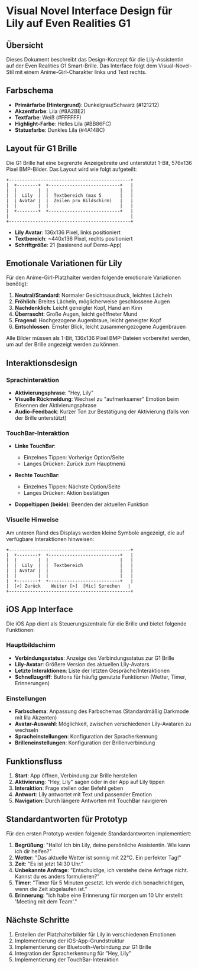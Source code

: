 # Visual Novel Interface Design für Lily auf Even Realities G1

## Übersicht

Dieses Dokument beschreibt das Design-Konzept für die Lily-Assistentin auf der Even Realities G1 Smart-Brille. Das Interface folgt dem Visual-Novel-Stil mit einem Anime-Girl-Charakter links und Text rechts.

## Farbschema

- **Primärfarbe (Hintergrund)**: Dunkelgrau/Schwarz (#121212)
- **Akzentfarbe**: Lila (#8A2BE2)
- **Textfarbe**: Weiß (#FFFFFF)
- **Highlight-Farbe**: Helles Lila (#BB86FC)
- **Statusfarbe**: Dunkles Lila (#4A148C)

## Layout für G1 Brille

Die G1 Brille hat eine begrenzte Anzeigebreite und unterstützt 1-Bit, 576x136 Pixel BMP-Bilder. Das Layout wird wie folgt aufgeteilt:

```
+----------------------------------------------+
|  +--------+  +---------------------------+   |
|  |        |  |                           |   |
|  |  Lily  |  |  Textbereich (max 5       |   |
|  | Avatar |  |  Zeilen pro Bildschirm)   |   |
|  |        |  |                           |   |
|  +--------+  +---------------------------+   |
|                                              |
+----------------------------------------------+
```

- **Lily Avatar**: 136x136 Pixel, links positioniert
- **Textbereich**: ~440x136 Pixel, rechts positioniert
- **Schriftgröße**: 21 (basierend auf Demo-App)

## Emotionale Variationen für Lily

Für den Anime-Girl-Platzhalter werden folgende emotionale Variationen benötigt:

1. **Neutral/Standard**: Normaler Gesichtsausdruck, leichtes Lächeln
2. **Fröhlich**: Breites Lächeln, möglicherweise geschlossene Augen
3. **Nachdenklich**: Leicht geneigter Kopf, Hand am Kinn
4. **Überrascht**: Große Augen, leicht geöffneter Mund
5. **Fragend**: Hochgezogene Augenbraue, leicht geneigter Kopf
6. **Entschlossen**: Ernster Blick, leicht zusammengezogene Augenbrauen

Alle Bilder müssen als 1-Bit, 136x136 Pixel BMP-Dateien vorbereitet werden, um auf der Brille angezeigt werden zu können.

## Interaktionsdesign

### Sprachinteraktion

- **Aktivierungsphrase**: "Hey, Lily"
- **Visuelle Rückmeldung**: Wechsel zu "aufmerksamer" Emotion beim Erkennen der Aktivierungsphrase
- **Audio-Feedback**: Kurzer Ton zur Bestätigung der Aktivierung (falls von der Brille unterstützt)

### TouchBar-Interaktion

- **Linke TouchBar**:
  - Einzelnes Tippen: Vorherige Option/Seite
  - Langes Drücken: Zurück zum Hauptmenü

- **Rechte TouchBar**:
  - Einzelnes Tippen: Nächste Option/Seite
  - Langes Drücken: Aktion bestätigen

- **Doppeltippen (beide)**: Beenden der aktuellen Funktion

### Visuelle Hinweise

Am unteren Rand des Displays werden kleine Symbole angezeigt, die auf verfügbare Interaktionen hinweisen:

```
+----------------------------------------------+
|  +--------+  +---------------------------+   |
|  |        |  |                           |   |
|  |  Lily  |  |  Textbereich              |   |
|  | Avatar |  |                           |   |
|  |        |  |                           |   |
|  +--------+  +---------------------------+   |
|  [<] Zurück    Weiter [>]  [Mic] Sprechen   |
+----------------------------------------------+
```

## iOS App Interface

Die iOS App dient als Steuerungszentrale für die Brille und bietet folgende Funktionen:

### Hauptbildschirm

- **Verbindungsstatus**: Anzeige des Verbindungsstatus zur G1 Brille
- **Lily-Avatar**: Größere Version des aktuellen Lily-Avatars
- **Letzte Interaktionen**: Liste der letzten Gespräche/Interaktionen
- **Schnellzugriff**: Buttons für häufig genutzte Funktionen (Wetter, Timer, Erinnerungen)

### Einstellungen

- **Farbschema**: Anpassung des Farbschemas (Standardmäßig Darkmode mit lila Akzenten)
- **Avatar-Auswahl**: Möglichkeit, zwischen verschiedenen Lily-Avataren zu wechseln
- **Spracheinstellungen**: Konfiguration der Spracherkennung
- **Brilleneinstellungen**: Konfiguration der Brillenverbindung

## Funktionsfluss

1. **Start**: App öffnen, Verbindung zur Brille herstellen
2. **Aktivierung**: "Hey, Lily" sagen oder in der App auf Lily tippen
3. **Interaktion**: Frage stellen oder Befehl geben
4. **Antwort**: Lily antwortet mit Text und passender Emotion
5. **Navigation**: Durch längere Antworten mit TouchBar navigieren

## Standardantworten für Prototyp

Für den ersten Prototyp werden folgende Standardantworten implementiert:

1. **Begrüßung**: "Hallo! Ich bin Lily, deine persönliche Assistentin. Wie kann ich dir helfen?"
2. **Wetter**: "Das aktuelle Wetter ist sonnig mit 22°C. Ein perfekter Tag!"
3. **Zeit**: "Es ist jetzt 14:30 Uhr."
4. **Unbekannte Anfrage**: "Entschuldige, ich verstehe deine Anfrage nicht. Kannst du es anders formulieren?"
5. **Timer**: "Timer für 5 Minuten gesetzt. Ich werde dich benachrichtigen, wenn die Zeit abgelaufen ist."
6. **Erinnerung**: "Ich habe eine Erinnerung für morgen um 10 Uhr erstellt: 'Meeting mit dem Team'."

## Nächste Schritte

1. Erstellen der Platzhalterbilder für Lily in verschiedenen Emotionen
2. Implementierung der iOS-App-Grundstruktur
3. Implementierung der Bluetooth-Verbindung zur G1 Brille
4. Integration der Spracherkennung für "Hey, Lily"
5. Implementierung der TouchBar-Interaktion

